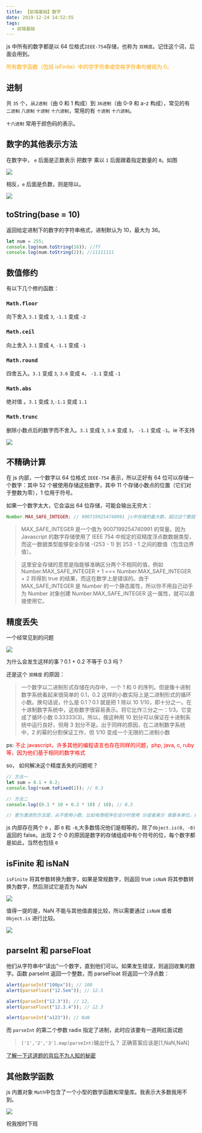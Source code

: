 ```yaml
---
title: 【前端基础】数字
date: 2019-12-24 14:52:55
tags:
  - 前端基础
---
```


js 中所有的数字都是以 64 位格式`IEEE-754`存储，也称为 `双精度`。记住这个词，后面会用到。

<font color="orange">所有数字函数（包括 isFinite）中的空字符串或空格字符串均被视为 0。</font>

## 进制

共 `35` 个，从`2进制`（由 0 和 1 构成）到 `36进制`（由 0-9 和 a-z 构成），常见的有 `二进制` `八进制` `十进制` `十六进制`，常用的有 `十进制` `十六进制`。

`十六进制` 常用于颜色码的表示。

## 数字的其他表示方法

在数字中， `e` 后面是正数表示 把数字 乘以 `1` 后面跟着指定数量的 `0`。如图

![](https://gitee.com/fenda-tz/images/raw/master/rKjfL2.png)

相反，`e` 后面是负数，则是除以。

![](https://gitee.com/fenda-tz/images/raw/master/nOaHNX.png)

## toString(base = 10)

返回给定进制下的数字的字符串格式，进制默认为 10，最大为 36。

```js
let num = 255;
console.log(num.toString(16)); //ff
console.log(num.toString(2)); //11111111
```

## 数值修约

有以下几个修约函数：

### `Math.floor`

向下舍入 `3.1` 变成 `3`, `-1.1` 变成 `-2`

### `Math.ceil`

向上舍入 `3.1` 变成 `4`, `-1.1` 变成 `-1`

### `Math.round`

四舍五入。`3.1` 变成 `3`, `3.6` 变成 `4`， `-1.1` 变成 `-1`

### `Math.abs`

绝对值 。`3.1` 变成 `3`,`-1.1` 变成 `1.1`

### `Math.trunc`

删除小数点后的数字而不舍入。`3.1` 变成 `3`, `3.6` 变成 `3`， `-1.1` 变成 `-1`。ie 不支持

![](https://gitee.com/fenda-tz/images/raw/master/fC5G69.png)

## 不精确计算

在 js 内部，一个数字以 64 位格式 `IEEE-754` 表示，所以正好有 64 位可以存储一个数字：其中 52 个被使用存储这些数字，其中 11 个存储小数点的位置（它们对于整数为零），1 位用于符号。

如果一个数字太大，它会溢出 64 位存储，可能会输出无穷大：

```js
Number.MAX_SAFE_INTEGER; // 9007199254740991 js中存储的最大数，超过这个数就会认为是无穷大。
```

> MAX_SAFE_INTEGER 是一个值为 9007199254740991 的常量。因为 Javascript 的数字存储使用了 IEEE 754 中规定的双精度浮点数数据类型，而这一数据类型能够安全存储 -(253 - 1) 到 253 - 1 之间的数值（包含边界值）。

> 这里安全存储的意思是指能够准确区分两个不相同的值，例如 Number.MAX_SAFE_INTEGER + 1 === Number.MAX_SAFE_INTEGER + 2 将得到 true 的结果，而这在数学上是错误的。由于 MAX_SAFE_INTEGER 是 Number 的一个静态属性，所以你不用自己动手为 Number 对象创建 Number.MAX_SAFE_INTEGER 这一属性，就可以直接使用它。

## 精度丢失

一个经常见到的问题

![](https://gitee.com/fenda-tz/images/raw/master/Dreira.png)

为什么会发生这样的事？0.1 + 0.2 不等于 0.3 吗？

还是这个 `双精度` 的原因：

> 一个数字以二进制形式存储在内存中，一个 1 和 0 的序列。但是像十进制数字系统看起来很简单的 0.1，0.2 这样的小数实际上是二进制形式的循环小数。换句话说，什么是 0.1？0.1 就是把 1 除以 10 1/10，即十分之一。在十进制数字系统中，这些数字很容易表示。将它比作三分之一：1/3。它变成了循环小数 0.33333(3)。所以，按这种用 10 划分可以保证在十进制系统中运行良好，但用 3 划分不是。出于同样的原因，在二进制数字系统中，2 的幂的分割保证工作，但 1/10 变成一个无限的二进制小数

ps: <font color="red">不止 javascript，许多其他的编程语言也存在同样的问题，php, java, c, ruby 等，因为他们基于相同的数字格式</font>

so， 如何解决这个精度丢失的问题呢？

```js
// 方法一
let sum = 0.1 + 0.2;
console.log(+sum.toFixed(2)); // 0.3

// 方法二
console.log((0.1 * 10 + 0.2 * 10) / 10); // 0.3

// 更为激进的方法是，从不使用小数，比如电商程序在设计时使用 分或者美分 做基本单位，打折活动时如30%的折扣，向上取整。
```

js 内部存在两个 `0` ，即 `0` 和 `-0`,大多数情况他们是相等的，除了`Object.is(0, -0)` 返回的 false。出现 2 个 0 的原因是数字的存储组成中有个符号的位，每个数字都是如此，当然也包括 `0`

## isFinite 和 isNaN

`isFinite` 将其参数转换为数字，如果是常规数字，则返回 true
`isNaN` 将其参数转换为数字，然后测试它是否为 NaN

![](https://gitee.com/fenda-tz/images/raw/master/1jI4Sj.png)

值得一提的是，NaN 不能与其他值直接比较，所以需要通过 `isNaN` 或者 `Object.is` 进行比较。

![](https://gitee.com/fenda-tz/images/raw/master/HnYjUQ.png)

## parseInt 和 parseFloat

他们从字符串中“读出”一个数字，直到他们可以。如果发生错误，则返回收集的数字。函数 parseInt 返回一个整数，而 parseFloat 将返回一个浮点数：

```js
alert(parseInt("100px")); // 100
alert(parseFloat("12.5em")); // 12.5

alert(parseInt("12.3")); // 12,
alert(parseFloat("12.3.4")); // 12.3

alert(parseInt("a123")); // NaN
```

而 `parseInt` 的第二个参数 radix 指定了进制，此时应该要有一道网红面试题

> `['1','2','3'].map(parseInt)`输出什么？
> 正确答案应该是[1,NaN,NaN]

[了解一下这道题的背后不为人知的秘密](https://juejin.im/post/5c6fab02e51d453eb7801914)

## 其他数学函数

js 内置对象 `Math`中包含了一个小型的数学函数和常量库。我表示大多数我用不到。

![](https://gitee.com/fenda-tz/images/raw/master/1ibFNz.png)

祝我按时下班
